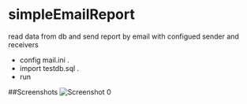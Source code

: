 # simpleEmailReport
read data from db and send report by email with configued sender and receivers 

- config mail.ini .   
- import testdb.sql .  
- run

##Screenshots
![Screenshot 0](https://raw.githubusercontent.com/zealot2002/simpleEmailReport/master/screenshot/%E5%B1%8F%E5%B9%95%E5%BF%AB%E7%85%A7%202017-01-18%20%E4%B8%8A%E5%8D%8811.25.57.png)


